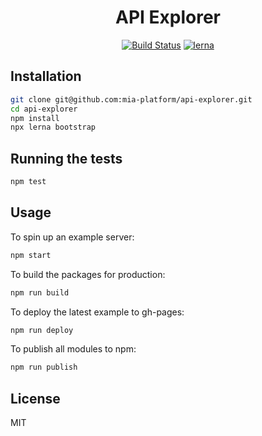 <div align="center">

# API Explorer

[![Build Status](https://travis-ci.org/mia-platform/api-explorer.svg?branch=master)](https://travis-ci.org/mia-platform/api-explorer)
[![lerna](https://img.shields.io/badge/maintained%20with-lerna-cc00ff.svg)](https://lerna.js.org/)

</div>

<!-- This repo consists of the following npm modules:
- [@readme/api-explorer](https://www.npmjs.com/package/@readme/api-explorer) - the React components that make up the explorer
- [@readme/markdown](https://www.npmjs.com/package/@readme/markdown) - the markdown parser
- [@readme/syntax-highlighter](https://www.npmjs.com/package/@readme/syntax-highlighter) - the syntax highlighter in use on ReadMe
- [@readme/oas-extensions](https://www.npmjs.com/package/@readme/oas-extensions) - an exported object of our [OAS extensions](https://readme.readme.io/v2.0/docs/swagger-extensions) -->

## Installation

```sh
git clone git@github.com:mia-platform/api-explorer.git
cd api-explorer
npm install
npx lerna bootstrap
```

## Running the tests

```sh
npm test
```

## Usage

To spin up an example server:

```sh
npm start
```

To build the packages for production:

```sh
npm run build
```

To deploy the latest example to gh-pages:

```sh
npm run deploy
```

To publish all modules to npm:

```sh
npm run publish
```
<!-- 
## Fetching the latest stylesheet from ReadMe (for the demo site)
```
# Fetch the latest
curl https://readme.readme.io/css/bundle-hub2.css -o example/bundle-hub2.css

# Remove relative paths for gh-pages
sed -i '' 's/\.\.\///g' example/bundle-hub2.css
``` -->

## License

MIT
